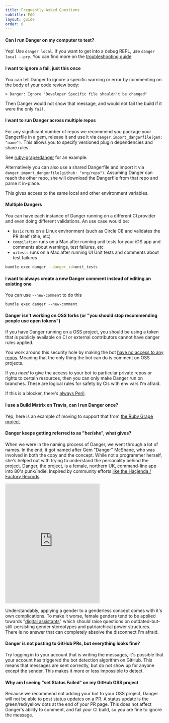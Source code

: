 ```yaml
---
title: Frequently Asked Questions
subtitle: FAQ
layout: guide
order: 6
---
```


#### Can I run Danger on my computer to test?

Yep! Use `danger local`. If you want to get into a debug REPL, use `danger local --pry`. You can find more on the [troubleshooting guide](/guides/troubleshooting.html)

#### I want to ignore a fail, just this once

You can tell Danger to ignore a specific warning or error by commenting on the body of your code review body:

```
> Danger: Ignore "Developer Specific file shouldn't be changed"
```

Then Danger would not show that message, and would not fail the build if it were the only `fail`.


#### I want to run Danger across multiple repos

For any significant number of repos we recommend you package your Dangerfile in a gem, release it and use it via `danger.import_dangerfile(gem: "name")`. This allows you to specify versioned plugin dependencies and share rules.

See [ruby-grape/danger](https://github.com/ruby-grape/danger) for an example.

Alternatively you can also use a shared Dangerfile and import it via `danger.import_dangerfile(github: "org/repo")`. Assuming Danger can reach the other repo, she will download the Dangerfile from that repo and parse it in-place.

This gives access to the same local and other environment variables.

#### Multiple Dangers

You can have each instance of Danger running on a different CI provider and even doing different validations. An use case would be:

* `basic` runs on a Linux environment (such as Circle CI) and validates the PR itself (title, etc)
* `compilation` runs on a Mac after running unit tests for your iOS app and comments about warnings, test failures, etc
* `uitests` runs on a Mac after running UI Unit tests and comments about test failures

``` sh
bundle exec danger --danger_id=unit_tests
```

#### I want to always create a new Danger comment instead of editing an existing one

You can use `--new-comment` to do this

```
bundle exec danger --new-comment
```

#### Danger isn't working on OSS forks (or "you should stop recommending people use open tokens")

If you have Danger running on a OSS project, you should be using a token that is publicly available on CI or 
external contributors cannot have danger rules applied. 

You work around this security hole by making the bot [have no access to any repos](https://danger.systems/guides/getting_started.html#creating-a-bot-account-for-danger-to-use). Meaning that the only
thing the bot can do is comment on OSS projects.

If you *need* to give the access to your bot to particular private repos or rights to certain resources, then you
can only make Danger run on branches. These are logical rules for safety by CIs with env vars I'm afraid.

If this is a blocker, there's [always Peril](https://github.com/danger/peril).

#### I use a Build Matrix on Travis, can I run Danger once?

Yep, here is an example of moving to support that from [the Ruby Grape project](https://github.com/ruby-grape/grape/pull/1458).

#### Danger keeps getting referred to as "her/she", what gives?

When we were in the naming process of Danger, we went through a lot of names. In the end, it got named after Gem "Danger" McShane, who was involved in both the copy and the concept. While not a programmer herself, she's helped out with trying to understand the personality behind the project. Danger, the project, is a female, northern UK, command-line app into 80's punk/indie. Inspired by community efforts [like the Haçienda / Factory Records][hacienda].

<iframe src="https://embed.spotify.com/?uri=spotify%3Auser%3Aortatherox%3Aplaylist%3A39vTSdxtIKzpEybyvTs3Ll" width="300" height="380" frameborder="0" allowtransparency="true"></iframe>

Understandably, applying a gender to a genderless concept comes with it's own complications. To make it worse, female genders tend to be applied towards "[digital assistants][assistants]" which should raise questions on outdated-but-still-persisting gender stereotypes and patriarchical power structures. There is no answer that can completely absolve the disconnect I'm afraid.

[hacienda]: http://www.prideofmanchester.com/music/hacienda.htm
[assistants]: http://www.theatlantic.com/technology/archive/2016/03/why-do-so-many-digital-assistants-have-feminine-names/475884/

#### Danger is not posting to GitHub PRs, but everything looks fine?

Try logging in to your account that is writing the messages, it's possible that your account has triggered the bot detection algorithm on GitHub. This means that messages are sent correctly, but do not show up for anyone except the sender. This makes it more or less impossible to detect.

#### Why am I seeing "set Status Failed" on my GitHub OSS project

Because we recommend not adding your bot to your OSS project, Danger will not be able to post status updates on a PR. A status update is the green/red/yellow dots at the end of your PR page. This does not affect Danger's ability to comment, and fail your CI build, so you are fine to ignore the message. 
